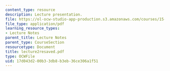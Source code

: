 ```yaml
---
content_type: resource
description: Lecture presentation.
file: https://ol-ocw-studio-app-production.s3.amazonaws.com/courses/15-501-introduction-to-financial-and-managerial-accounting-spring-2004/17d043d200b33db8b3eb36ce306a1f51_lecture2resaved.pdf
file_type: application/pdf
learning_resource_types:
- Lecture Notes
parent_title: Lecture Notes
parent_type: CourseSection
resourcetype: Document
title: lecture2resaved.pdf
type: OCWFile
uid: 17d043d2-00b3-3db8-b3eb-36ce306a1f51
---
```

